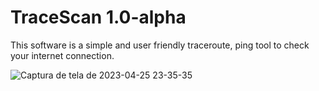 # TraceScan  1.0-alpha
This software is a simple and user friendly traceroute, ping tool to check your internet connection.


![Captura de tela de 2023-04-25 23-35-35](https://user-images.githubusercontent.com/79322362/234452075-40775958-cbb7-43a9-8eac-acbc205571a4.png)
